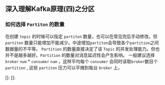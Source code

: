 ## 深入理解Kafka原理(四)之分区





### 如何选择 `Partiton` 的数量

在创建 `topic` 的时候可以指定 `partiton` 数量，也可以在常见完后手动修改。但`partiton` 数量只能增加不能减少。中途增加`partiton`会导致各个`partition`之间数据量的不平等。
`Partition` 的数量直接决定了该 `Topic` 的并发处理能力。但也并不是越多越好。`Partition` 的数量对消息延迟性会产生影响。
一般建议选择 `broker` `num` * `consumer` `num` ，这样平均每个 `consumer` 会同时读取`broker`数目个 `partition` , 这些 `partiton` 压力可以平摊到每台 ``broker`` 上。

[]: 
[]: 

